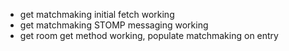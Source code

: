 - get matchmaking initial fetch working
- get matchmaking STOMP messaging working
- get room get method working, populate matchmaking on entry
